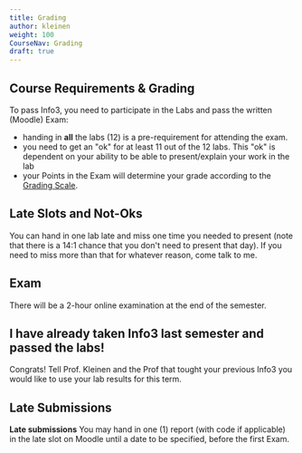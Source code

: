 ```yaml
---
title: Grading
author: kleinen
weight: 100
CourseNav: Grading
draft: true
---
```


## Course Requirements & Grading

To pass Info3, you need to participate in the Labs and pass the written (Moodle) Exam:

- handing in **all** the labs (12) is a pre-requirement for attending the exam.
- you need to get an "ok" for at least 11 out of the 12 labs. This "ok" is dependent on your ability to be able to present/explain your work in the lab
- your Points in the Exam will determine your grade according to the [Grading Scale](../../../../studies/grading/grading-scale).

## Late Slots and Not-Oks

You can hand in one lab late and miss one time you needed to present (note that there is a 14:1 chance that you don't need to present that day).
If you need to miss more than that for whatever reason, come talk to me.

## Exam

There will be a 2-hour online examination at the end of the semester.

## I have already taken Info3 last semester and passed the labs!

Congrats! Tell Prof. Kleinen and the Prof that tought your previous Info3 you would like to use your lab results for this term.


## Late Submissions

**Late submissions** You may hand in one (1) report (with code if applicable) in the late slot on Moodle until a date to be specified, before the first Exam.



